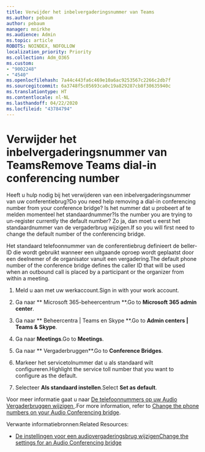 ```yaml
---
title: Verwijder het inbelvergaderingsnummer van Teams
ms.author: pebaum
author: pebaum
manager: mnirkhe
ms.audience: Admin
ms.topic: article
ROBOTS: NOINDEX, NOFOLLOW
localization_priority: Priority
ms.collection: Adm_O365
ms.custom:
- "9002248"
- "4540"
ms.openlocfilehash: 7a44c443fa6c469e10a6ac9253567c2266c2db7f
ms.sourcegitcommit: 6a3748f5c05693ca0c19a829287cb8f30635940c
ms.translationtype: HT
ms.contentlocale: nl-NL
ms.lasthandoff: 04/22/2020
ms.locfileid: "43784794"
---
```

# <a name="remove-teams-dial-in-conferencing-number"></a><span data-ttu-id="9fe22-102">Verwijder het inbelvergaderingsnummer van Teams</span><span class="sxs-lookup"><span data-stu-id="9fe22-102">Remove Teams dial-in conferencing number</span></span>

<span data-ttu-id="9fe22-103">Heeft u hulp nodig bij het verwijderen van een inbelvergaderingsnummer van uw conferentiebrug?</span><span class="sxs-lookup"><span data-stu-id="9fe22-103">Do you need help removing a dial-in conferencing number from your conference bridge?</span></span> <span data-ttu-id="9fe22-104">Is het nummer dat u probeert af te melden momenteel het standaardnummer?</span><span class="sxs-lookup"><span data-stu-id="9fe22-104">Is the number you are trying to un-register currently the default number?</span></span> <span data-ttu-id="9fe22-105">Zo ja, dan moet u eerst het standaardnummer van de vergaderbrug wijzigen.</span><span class="sxs-lookup"><span data-stu-id="9fe22-105">If so you will first need to change the default number of the conferencing bridge.</span></span>

<span data-ttu-id="9fe22-106">Het standaard telefoonnummer van de conferentiebrug definieert de beller-ID die wordt gebruikt wanneer een uitgaande oproep wordt geplaatst door een deelnemer of de organisator vanuit een vergadering.</span><span class="sxs-lookup"><span data-stu-id="9fe22-106">The default phone number of the conference bridge defines the caller ID that will be used when an outbound call is placed by a participant or the organizer from within a meeting.</span></span>

1. <span data-ttu-id="9fe22-107">Meld u aan met uw werkaccount.</span><span class="sxs-lookup"><span data-stu-id="9fe22-107">Sign in with your work account.</span></span>

2. <span data-ttu-id="9fe22-108">Ga naar \*\* Microsoft 365-beheercentrum \*\*.</span><span class="sxs-lookup"><span data-stu-id="9fe22-108">Go to **Microsoft 365 admin center**.</span></span>

3. <span data-ttu-id="9fe22-109">Ga naar \*\* Beheercentra | Teams en Skype \*\*.</span><span class="sxs-lookup"><span data-stu-id="9fe22-109">Go to **Admin centers | Teams & Skype**.</span></span>

4. <span data-ttu-id="9fe22-110">Ga naar **Meetings**.</span><span class="sxs-lookup"><span data-stu-id="9fe22-110">Go to **Meetings**.</span></span>

5. <span data-ttu-id="9fe22-111">Ga naar \*\* Vergaderbruggen\*\*.</span><span class="sxs-lookup"><span data-stu-id="9fe22-111">Go to **Conference Bridges**.</span></span>

6. <span data-ttu-id="9fe22-112">Markeer het servicetolnummer dat u als standaard wilt configureren.</span><span class="sxs-lookup"><span data-stu-id="9fe22-112">Highlight the service toll number that you want to configure as the default.</span></span>

7. <span data-ttu-id="9fe22-113">Selecteer **Als standaard instellen**.</span><span class="sxs-lookup"><span data-stu-id="9fe22-113">Select **Set as default**.</span></span>

<span data-ttu-id="9fe22-114">Voor meer informatie gaat u naar [ De telefoonnummers op uw Audio Vergaderbruggen wijzigen ](https://docs.microsoft.com/microsoftteams/change-the-phone-numbers-on-your-audio-conferencing-bridge).</span><span class="sxs-lookup"><span data-stu-id="9fe22-114">For more information, refer to [Change the phone numbers on your Audio Conferencing bridge](https://docs.microsoft.com/microsoftteams/change-the-phone-numbers-on-your-audio-conferencing-bridge).</span></span>

<span data-ttu-id="9fe22-115">Verwante informatiebronnen:</span><span class="sxs-lookup"><span data-stu-id="9fe22-115">Related Resources:</span></span>

- [<span data-ttu-id="9fe22-116">De instellingen voor een audiovergaderingsbrug wijzigen</span><span class="sxs-lookup"><span data-stu-id="9fe22-116">Change the settings for an Audio Conferencing bridge</span></span>](https://docs.microsoft.com/microsoftteams/change-the-settings-for-an-audio-conferencing-bridge)
